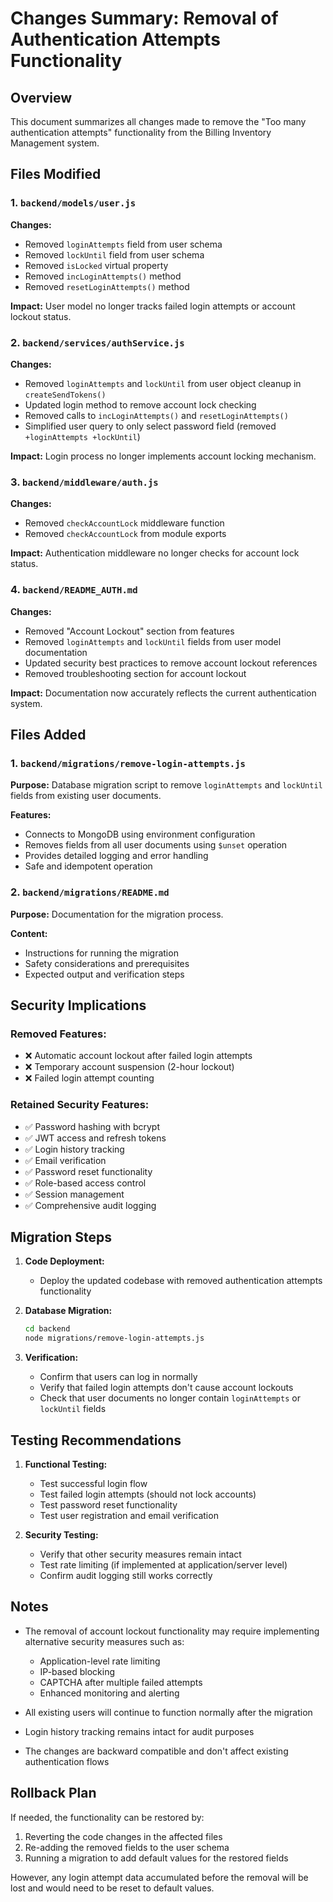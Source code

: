 # Changes Summary: Removal of Authentication Attempts Functionality

## Overview
This document summarizes all changes made to remove the "Too many authentication attempts" functionality from the Billing Inventory Management system.

## Files Modified

### 1. `backend/models/user.js`
**Changes:**
- Removed `loginAttempts` field from user schema
- Removed `lockUntil` field from user schema
- Removed `isLocked` virtual property
- Removed `incLoginAttempts()` method
- Removed `resetLoginAttempts()` method

**Impact:** User model no longer tracks failed login attempts or account lockout status.

### 2. `backend/services/authService.js`
**Changes:**
- Removed `loginAttempts` and `lockUntil` from user object cleanup in `createSendTokens()`
- Updated login method to remove account lock checking
- Removed calls to `incLoginAttempts()` and `resetLoginAttempts()`
- Simplified user query to only select password field (removed `+loginAttempts +lockUntil`)

**Impact:** Login process no longer implements account locking mechanism.

### 3. `backend/middleware/auth.js`
**Changes:**
- Removed `checkAccountLock` middleware function
- Removed `checkAccountLock` from module exports

**Impact:** Authentication middleware no longer checks for account lock status.

### 4. `backend/README_AUTH.md`
**Changes:**
- Removed "Account Lockout" section from features
- Removed `loginAttempts` and `lockUntil` fields from user model documentation
- Updated security best practices to remove account lockout references
- Removed troubleshooting section for account lockout

**Impact:** Documentation now accurately reflects the current authentication system.

## Files Added

### 1. `backend/migrations/remove-login-attempts.js`
**Purpose:** Database migration script to remove `loginAttempts` and `lockUntil` fields from existing user documents.

**Features:**
- Connects to MongoDB using environment configuration
- Removes fields from all user documents using `$unset` operation
- Provides detailed logging and error handling
- Safe and idempotent operation

### 2. `backend/migrations/README.md`
**Purpose:** Documentation for the migration process.

**Content:**
- Instructions for running the migration
- Safety considerations and prerequisites
- Expected output and verification steps

## Security Implications

### Removed Features:
- ❌ Automatic account lockout after failed login attempts
- ❌ Temporary account suspension (2-hour lockout)
- ❌ Failed login attempt counting

### Retained Security Features:
- ✅ Password hashing with bcrypt
- ✅ JWT access and refresh tokens
- ✅ Login history tracking
- ✅ Email verification
- ✅ Password reset functionality
- ✅ Role-based access control
- ✅ Session management
- ✅ Comprehensive audit logging

## Migration Steps

1. **Code Deployment:**
   - Deploy the updated codebase with removed authentication attempts functionality

2. **Database Migration:**
   ```bash
   cd backend
   node migrations/remove-login-attempts.js
   ```

3. **Verification:**
   - Confirm that users can log in normally
   - Verify that failed login attempts don't cause account lockouts
   - Check that user documents no longer contain `loginAttempts` or `lockUntil` fields

## Testing Recommendations

1. **Functional Testing:**
   - Test successful login flow
   - Test failed login attempts (should not lock accounts)
   - Test password reset functionality
   - Test user registration and email verification

2. **Security Testing:**
   - Verify that other security measures remain intact
   - Test rate limiting (if implemented at application/server level)
   - Confirm audit logging still works correctly

## Notes

- The removal of account lockout functionality may require implementing alternative security measures such as:
  - Application-level rate limiting
  - IP-based blocking
  - CAPTCHA after multiple failed attempts
  - Enhanced monitoring and alerting

- All existing users will continue to function normally after the migration
- Login history tracking remains intact for audit purposes
- The changes are backward compatible and don't affect existing authentication flows

## Rollback Plan

If needed, the functionality can be restored by:
1. Reverting the code changes in the affected files
2. Re-adding the removed fields to the user schema
3. Running a migration to add default values for the restored fields

However, any login attempt data accumulated before the removal will be lost and would need to be reset to default values. 